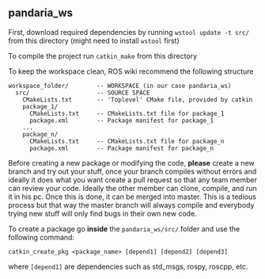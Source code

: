 ## pandaria_ws

First, download required dependencies by running `wstool update -t src/` from this directory
(might need to install `wstool` first)

To compile the project run `catkin_make` from this directory

To keep the workspace clean, ROS wiki recommend the following structure
```
workspace_folder/        -- WORKSPACE (in our case pandaria_ws)
  src/                   -- SOURCE SPACE
    CMakeLists.txt       -- 'Toplevel' CMake file, provided by catkin
    package_1/
      CMakeLists.txt     -- CMakeLists.txt file for package_1
      package.xml        -- Package manifest for package_1
    ...
    package_n/
      CMakeLists.txt     -- CMakeLists.txt file for package_n
      package.xml        -- Package manifest for package_n
```

Before creating a new package or modifying the code, **please** create a new branch and 
try out your stuff, once your branch compiles without errors and ideally it does what
you want create a pull request so that any team member can review your code. Ideally
the other member can clone, compile, and run it in his pc. Once this is done, it can 
be merged into master. This is a tedious process but that way the master branch will 
always compile and everybody trying new stuff will only find bugs in their own new code.

To create a package go **inside** the `pandaria_ws/src/` folder and use
the following command:

`catkin_create_pkg <package_name> [depend1] [depend2] [depend3]`

where `[depend1]` are dependencies such as std_msgs, rospy, roscpp, etc. 


